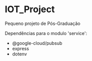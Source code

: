 # IOT_Project
Pequeno projeto de Pós-Graduação

Dependências para o modulo 'service':
  - @google-cloud/pubsub
  - express
  - dotenv
